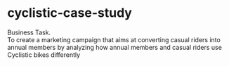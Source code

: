 # cyclistic-case-study

Business Task.   
To create a marketing campaign that aims at converting casual riders into annual members by analyzing how annual members and casual riders use Cyclistic bikes differently

